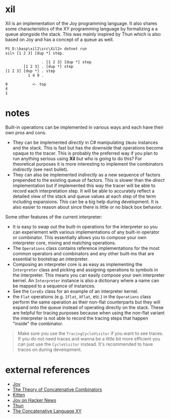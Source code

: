 # xil
Xil is an implementation of the Joy programming language. It also shares some characteristics of the XY programming language by formalizing a a queue alongside the stack. This was mainly inspired by Thun which is also based on Joy and has a concept of a queue as well.

```
PS D:\basp\xil2\src\Xil2> dotnet run
xil> [1 2 3] [dup *] step.

                . [1 2 3] [dup *] step
        [1 2 3] . [dup *] step
[1 2 3] [dup *] . step
          1 4 9 .

9           <- top
4
1
```

# notes
Built-in operations can be implemented in various ways and each have their own pros and cons.

* They can be implemented *directly* in C# manipulating `INode` instances and the stack. This is fast but has the downside that operations become opaque to the tracer. This is probably the preferred way if you plan to run anything serious using **Xil** but who is going to do this? For theoretical purposes it is more interesting to implement the combinators *indirectly* (see next bullet).
* They can also be implemented *indirectly* as a new sequence of factors prepended to the existing queue of factors. This is slower than the *direct* implementation but if implemented this way the tracer will be able to record each interpretation step. It will be able to accurately reflect a detailed view of the stack and queue values at each step of the term including expansions. This can be a big help during development. It is also easier to reason about since there is little or no black box behavior.

Some other features of the current interpreter:
* It is easy to swap out the built-in operations for the interpreter so you can experiement with various implementations of any built-in operator or combinator. This essentially allows you to compose your own interpreter core, mixing and matching operations.
* The `Operations` class contains reference implementations for the most common operators and combinators and any other built-ins that are essential to bootstrap an interpreter. 
* Composing an interpreter core is as easy as implementing the `Interpreter` class and picking and assigning operations to symbols in the interpreter. This means you can easily compose your own interpreter kernel. An `Interpreter` instance is also a dictionary where a name can be mapped to a sequence of <see cref="INode"/> instances.
* See the `CoreEx` class for an example of an interpreter kernel.
* the `Flat` operations (e.g. `IFlat`, `XFlat`, etc.) in the `Operations` class perform the same operation as their non-flat counterparts but they will expand onto the queue instead of operating directly on the stack. These are helpful for tracing purposes because when using the non-flat variant the interpreter is not able to record the tracing steps that happen "inside" the combinator.

> Make sure you use the `TracingCycleVisitor` if you want to see traces. If you do not need traces and wanna be a little bit more efficient you can just use the `CycleVisitor` instead. It's recommended to have traces on during development.

# external references
* [Joy](https://hypercubed.github.io/joy/joy.html)
* [The Theory of Concatenative Combinators](http://tunes.org/~iepos/joy.html)
* [Kitten](https://kittenlang.org/)
* [Joy on Hacker News](https://news.ycombinator.com/item?id=17685548)
* [Thun](http://joypy.osdn.io/index.html)
* [The Concatenative Language XY](https://www.nsl.com/k/xy/xy.htm)